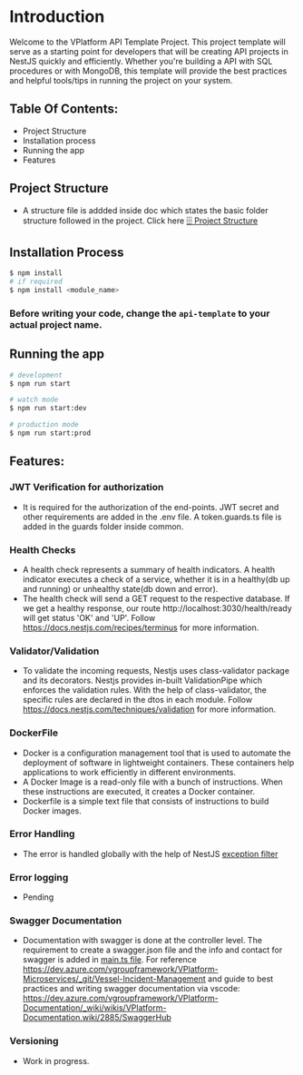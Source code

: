 # Introduction

Welcome to the VPlatform API Template Project. This project template will serve as a starting point for developers that will be creating API projects in NestJS quickly and efficiently. Whether you're building a API with SQL procedures or with MongoDB, this template will provide the best practices and helpful tools/tips in running the project on your system.

## Table Of Contents:

- Project Structure
- Installation process
- Running the app
- Features

## Project Structure

- A structure file is addded inside doc which states the basic folder structure followed in the project. Click here [🗄️ Project Structure](doc/structure.md)

## Installation Process

```bash
$ npm install
# if required
$ npm install <module_name>
```

### Before writing your code, change the `api-template` to your actual project name.

## Running the app

```bash
# development
$ npm run start

# watch mode
$ npm run start:dev

# production mode
$ npm run start:prod
```

## Features:

### JWT Verification for authorization

- It is required for the authorization of the end-points. JWT secret and other requirements are added in the .env file. A token.guards.ts file is added in the guards folder inside common.

### Health Checks

- A health check represents a summary of health indicators. A health indicator executes a check of a service, whether it is in a healthy(db up and running) or unhealthy state(db down and error).
- The health check will send a GET request to the respective database. If we get a healthy response, our route http://localhost:3030/health/ready will get status 'OK' and 'UP'. Follow https://docs.nestjs.com/recipes/terminus for more information.

### Validator/Validation

- To validate the incoming requests, Nestjs uses class-validator package and its decorators. Nestjs provides in-built ValidationPipe which enforces the validation rules. With the help of class-validator, the specific rules are declared in the dtos in each module.
  Follow https://docs.nestjs.com/techniques/validation for more information.

### DockerFile

- Docker is a configuration management tool that is used to automate the deployment of software in lightweight containers. These containers help applications to work efficiently in different environments.
- A Docker Image is a read-only file with a bunch of instructions. When these instructions are executed, it creates a Docker container.
- Dockerfile is a simple text file that consists of instructions to build Docker images.

### Error Handling

- The error is handled globally with the help of NestJS [exception filter](src/common/filters/exception.filter.ts)

### Error logging

- Pending

### Swagger Documentation

- Documentation with swagger is done at the controller level. The requirement to create a swagger.json file and the info and contact for swagger is added in [main.ts file](src/main.ts). For reference https://dev.azure.com/vgroupframework/VPlatform-Microservices/_git/Vessel-Incident-Management and guide to best practices and writing swagger documentation via vscode: https://dev.azure.com/vgroupframework/VPlatform-Documentation/_wiki/wikis/VPlatform-Documentation.wiki/2885/SwaggerHub

### Versioning

- Work in progress.
